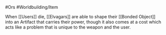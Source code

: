 #Ors #Worldbuilding/Item 

When [[Users]] die, [[Elvagars]] are able to shape their [[Bonded Object]] into an Artifact that carries their power, though it also comes at a cost which acts like a problem that is unique to the weapon and the user.